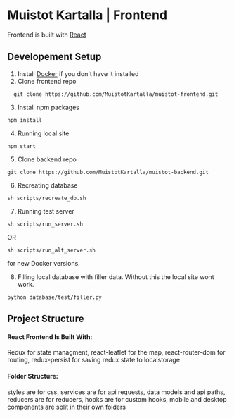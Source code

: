 # Muistot Kartalla | Frontend
Frontend is built with [React](https://reactjs.org/) 

## Developement Setup 
1. Install [Docker](https://www.docker.com/get-started/) if you don't have it installed
2. Clone frontend repo
```shell
  git clone https://github.com/MuistotKartalla/muistot-frontend.git
```
3. Install npm packages
```shell
npm install
```
4. Running local site
```shell
npm start
```
5. Clone backend repo 
```shell
git clone https://github.com/MuistotKartalla/muistot-backend.git
```
6. Recreating database

```shell
sh scripts/recreate_db.sh
```
7. Running test server

```shell
sh scripts/run_server.sh
```

OR

```shell
sh scripts/run_alt_server.sh
```

for new Docker versions.

8. Filling local database with filler data. Without this the local site wont work.
```shell
python database/test/filler.py
```
## Project Structure

#### React Frontend Is Built With:
Redux for state managment,
react-leaflet for the map,
react-router-dom for routing,
redux-persist for saving redux state to localstorage

#### Folder Structure:
styles are for css,
services are for api requests, data models and api paths,
reducers are for reducers,
hooks are for custom hooks,
mobile and desktop components are split in their own folders

